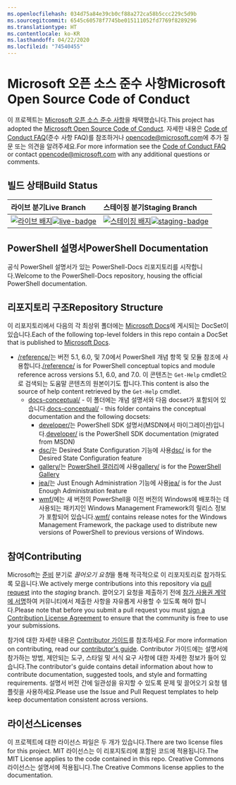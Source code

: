 ```yaml
---
ms.openlocfilehash: 034d75a84e39cb0cf88a272ca58b5ccc229c5d9b
ms.sourcegitcommit: 6545c60578f7745be015111052fd7769f8289296
ms.translationtype: HT
ms.contentlocale: ko-KR
ms.lasthandoff: 04/22/2020
ms.locfileid: "74540455"
---
```

# <a name="microsoft-open-source-code-of-conduct"></a><span data-ttu-id="a107b-101">Microsoft 오픈 소스 준수 사항</span><span class="sxs-lookup"><span data-stu-id="a107b-101">Microsoft Open Source Code of Conduct</span></span>

<span data-ttu-id="a107b-102">이 프로젝트는 [Microsoft 오픈 소스 준수 사항](https://opensource.microsoft.com/codeofconduct/)을 채택했습니다.</span><span class="sxs-lookup"><span data-stu-id="a107b-102">This project has adopted the [Microsoft Open Source Code of Conduct](https://opensource.microsoft.com/codeofconduct/).</span></span> <span data-ttu-id="a107b-103">자세한 내용은 [Code of Conduct FAQ](https://opensource.microsoft.com/codeofconduct/faq/)(준수 사항 FAQ)를 참조하거나 [opencode@microsoft.com](mailto:opencode@microsoft.com)에 추가 질문 또는 의견을 알려주세요.</span><span class="sxs-lookup"><span data-stu-id="a107b-103">For more information see the [Code of Conduct FAQ](https://opensource.microsoft.com/codeofconduct/faq/) or contact [opencode@microsoft.com](mailto:opencode@microsoft.com) with any additional questions or comments.</span></span>

[라이브 배지]: https://powershell.visualstudio.com/PowerShell-Docs/_apis/build/status/PowerShell-Docs-CI?branchName=live
[live-badge]: https://powershell.visualstudio.com/PowerShell-Docs/_apis/build/status/PowerShell-Docs-CI?branchName=live
[스테이징 배지]: https://powershell.visualstudio.com/PowerShell-Docs/_apis/build/status/PowerShell-Docs-CI?branchName=staging
[staging-badge]: https://powershell.visualstudio.com/PowerShell-Docs/_apis/build/status/PowerShell-Docs-CI?branchName=staging

## <a name="build-status"></a><span data-ttu-id="a107b-106">빌드 상태</span><span class="sxs-lookup"><span data-stu-id="a107b-106">Build Status</span></span>

| <span data-ttu-id="a107b-107">라이브 분기</span><span class="sxs-lookup"><span data-stu-id="a107b-107">Live Branch</span></span> | <span data-ttu-id="a107b-108">스테이징 분기</span><span class="sxs-lookup"><span data-stu-id="a107b-108">Staging Branch</span></span> |
|:------------|:---------------|
| <span data-ttu-id="a107b-109">[![라이브 배지][]][라이브 배지]</span><span class="sxs-lookup"><span data-stu-id="a107b-109">[![live-badge][]][live-badge]</span></span> | <span data-ttu-id="a107b-110">[![스테이징 배지][]][스테이징 배지]</span><span class="sxs-lookup"><span data-stu-id="a107b-110">[![staging-badge][]][staging-badge]</span></span>

## <a name="powershell-documentation"></a><span data-ttu-id="a107b-111">PowerShell 설명서</span><span class="sxs-lookup"><span data-stu-id="a107b-111">PowerShell Documentation</span></span>

<span data-ttu-id="a107b-112">공식 PowerShell 설명서가 있는 PowerShell-Docs 리포지토리를 시작합니다.</span><span class="sxs-lookup"><span data-stu-id="a107b-112">Welcome to the PowerShell-Docs repository, housing the official PowerShell documentation.</span></span>

## <a name="repository-structure"></a><span data-ttu-id="a107b-113">리포지토리 구조</span><span class="sxs-lookup"><span data-stu-id="a107b-113">Repository Structure</span></span>

<span data-ttu-id="a107b-114">이 리포지토리에서 다음의 각 최상위 폴더에는 [Microsoft Docs](https://docs.microsoft.com/powershell)에 게시되는 DocSet이 있습니다.</span><span class="sxs-lookup"><span data-stu-id="a107b-114">Each of the following top-level folders in this repo contain a DocSet that is published to [Microsoft Docs](https://docs.microsoft.com/powershell).</span></span>

- <span data-ttu-id="a107b-115">[/reference/](https://docs.microsoft.com/powershell/scripting/)는 버전 5.1, 6.0, 및 7.0에서 PowerShell 개념 항목 및 모듈 참조에 사용합니다.</span><span class="sxs-lookup"><span data-stu-id="a107b-115">[/reference/](https://docs.microsoft.com/powershell/scripting/) is for PowerShell conceptual topics and module reference across versions 5.1, 6.0, and 7.0.</span></span> <span data-ttu-id="a107b-116">이 콘텐츠는 `Get-Help` cmdlet으로 검색되는 도움말 콘텐츠의 원본이기도 합니다.</span><span class="sxs-lookup"><span data-stu-id="a107b-116">This content is also the source of help content retrieved by the `Get-Help` cmdlet.</span></span>
  - <span data-ttu-id="a107b-117">[docs-conceptual/](https://docs.microsoft.com/powershell) - 이 폴더에는 개념 설명서와 다음 docset가 포함되어 있습니다.</span><span class="sxs-lookup"><span data-stu-id="a107b-117">[docs-conceptual/](https://docs.microsoft.com/powershell) - this folder contains the conceptual documentation and the following docsets:</span></span>
    - <span data-ttu-id="a107b-118">[developer/](https://docs.microsoft.com/powershell/scripting/developer/)는 PowerShell SDK 설명서(MSDN에서 마이그레이션)입니다.</span><span class="sxs-lookup"><span data-stu-id="a107b-118">[developer/](https://docs.microsoft.com/powershell/scripting/developer/) is the PowerShell SDK documentation (migrated from MSDN)</span></span>
    - <span data-ttu-id="a107b-119">[dsc/](https://docs.microsoft.com/powershell/scripting/dsc/)는 Desired State Configuration 기능에 사용</span><span class="sxs-lookup"><span data-stu-id="a107b-119">[dsc/](https://docs.microsoft.com/powershell/scripting/dsc/) is for the Desired State Configuration feature</span></span>
    - <span data-ttu-id="a107b-120">[gallery/](https://docs.microsoft.com/powershell/scripting/gallery)는 [PowerShell 갤러리](https://www.powershellgallery.com/)에 사용</span><span class="sxs-lookup"><span data-stu-id="a107b-120">[gallery/](https://docs.microsoft.com/powershell/scripting/gallery) is for the [PowerShell Gallery](https://www.powershellgallery.com/)</span></span>
    - <span data-ttu-id="a107b-121">[jea/](https://docs.microsoft.com/powershell/scripting/jea/)는 Just Enough Administration 기능에 사용</span><span class="sxs-lookup"><span data-stu-id="a107b-121">[jea/](https://docs.microsoft.com/powershell/scripting/jea/) is for the Just Enough Administration feature</span></span>
    - <span data-ttu-id="a107b-122">[wmf/](https://docs.microsoft.com/powershell/scripting/wmf/overview)에는 새 버전의 PowerShell을 이전 버전의 Windows에 배포하는 데 사용되는 패키지인 Windows Management Framework의 릴리스 정보가 포함되어 있습니다.</span><span class="sxs-lookup"><span data-stu-id="a107b-122">[wmf/](https://docs.microsoft.com/powershell/scripting/wmf/overview) contains release notes for the Windows Management Framework, the package used to distribute new versions of PowerShell to previous versions of Windows.</span></span>

## <a name="contributing"></a><span data-ttu-id="a107b-123">참여</span><span class="sxs-lookup"><span data-stu-id="a107b-123">Contributing</span></span>

<span data-ttu-id="a107b-124">Microsoft는 [준비](https://help.github.com/articles/using-pull-requests/) 분기로 *끌어오기 요청*을 통해 적극적으로 이 리포지토리로 참가하도록 모읍니다.</span><span class="sxs-lookup"><span data-stu-id="a107b-124">We actively merge contributions into this repository via [pull request](https://help.github.com/articles/using-pull-requests/) into the *staging* branch.</span></span>
<span data-ttu-id="a107b-125">끌어오기 요청을 제출하기 전에 [참가 사용권 계약에 서명](https://cla.microsoft.com/)하여 커뮤니티에서 제출한 사항을 자유롭게 사용할 수 있도록 해야 합니다.</span><span class="sxs-lookup"><span data-stu-id="a107b-125">Please note that before you submit a pull request you must [sign a Contribution License Agreement](https://cla.microsoft.com/) to ensure that the community is free to use your submissions.</span></span>

<span data-ttu-id="a107b-126">참가에 대한 자세한 내용은 [Contributor 가이드](https://docs.microsoft.com/contribute/powershell/powershell-contribute)를 참조하세요.</span><span class="sxs-lookup"><span data-stu-id="a107b-126">For more information on contributing, read our [contributor's guide](https://docs.microsoft.com/contribute/powershell/powershell-contribute).</span></span> <span data-ttu-id="a107b-127">Contributor 가이드에는 설명서에 참가하는 방법, 제안되는 도구, 스타일 및 서식 요구 사항에 대한 자세한 정보가 들어 있습니다.</span><span class="sxs-lookup"><span data-stu-id="a107b-127">The contributor's guide contains detail information about how to contribute documentation, suggested tools, and style and formatting requirements.</span></span> <span data-ttu-id="a107b-128">설명서 버전 간에 일관성을 유지할 수 있도록 문제 및 끌어오기 요청 템플릿을 사용하세요.</span><span class="sxs-lookup"><span data-stu-id="a107b-128">Please use the Issue and Pull Request templates to help keep documentation consistent across versions.</span></span>

## <a name="licenses"></a><span data-ttu-id="a107b-129">라이선스</span><span class="sxs-lookup"><span data-stu-id="a107b-129">Licenses</span></span>

<span data-ttu-id="a107b-130">이 프로젝트에 대한 라이선스 파일은 두 개가 있습니다.</span><span class="sxs-lookup"><span data-stu-id="a107b-130">There are two license files for this project.</span></span> <span data-ttu-id="a107b-131">MIT 라이선스는 이 리포지토리에 포함된 코드에 적용됩니다.</span><span class="sxs-lookup"><span data-stu-id="a107b-131">The MIT License applies to the code contained in this repo.</span></span> <span data-ttu-id="a107b-132">Creative Commons 라이선스는 설명서에 적용됩니다.</span><span class="sxs-lookup"><span data-stu-id="a107b-132">The Creative Commons license applies to the documentation.</span></span>